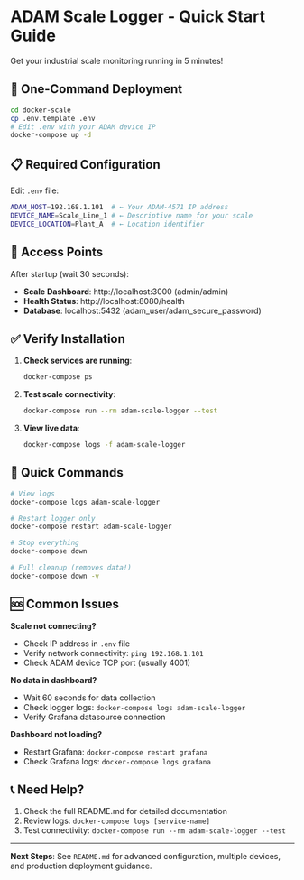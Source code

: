 # ADAM Scale Logger - Quick Start Guide

Get your industrial scale monitoring running in 5 minutes!

## 🚀 One-Command Deployment

```bash
cd docker-scale
cp .env.template .env
# Edit .env with your ADAM device IP
docker-compose up -d
```

## 📋 Required Configuration

Edit `.env` file:
```bash
ADAM_HOST=192.168.1.101  # ← Your ADAM-4571 IP address
DEVICE_NAME=Scale_Line_1 # ← Descriptive name for your scale
DEVICE_LOCATION=Plant_A  # ← Location identifier
```

## 🔗 Access Points

After startup (wait 30 seconds):

- **Scale Dashboard**: http://localhost:3000 (admin/admin)
- **Health Status**: http://localhost:8080/health  
- **Database**: localhost:5432 (adam_user/adam_secure_password)

## ✅ Verify Installation

1. **Check services are running**:
   ```bash
   docker-compose ps
   ```

2. **Test scale connectivity**:
   ```bash
   docker-compose run --rm adam-scale-logger --test
   ```

3. **View live data**:
   ```bash
   docker-compose logs -f adam-scale-logger
   ```

## 🔧 Quick Commands

```bash
# View logs
docker-compose logs adam-scale-logger

# Restart logger only
docker-compose restart adam-scale-logger

# Stop everything
docker-compose down

# Full cleanup (removes data!)
docker-compose down -v
```

## 🆘 Common Issues

**Scale not connecting?**
- Check IP address in `.env` file
- Verify network connectivity: `ping 192.168.1.101`
- Check ADAM device TCP port (usually 4001)

**No data in dashboard?**
- Wait 60 seconds for data collection
- Check logger logs: `docker-compose logs adam-scale-logger`
- Verify Grafana datasource connection

**Dashboard not loading?**
- Restart Grafana: `docker-compose restart grafana`
- Check Grafana logs: `docker-compose logs grafana`

## 📞 Need Help?

1. Check the full README.md for detailed documentation
2. Review logs: `docker-compose logs [service-name]`
3. Test connectivity: `docker-compose run --rm adam-scale-logger --test`

---

**Next Steps**: See `README.md` for advanced configuration, multiple devices, and production deployment guidance.
